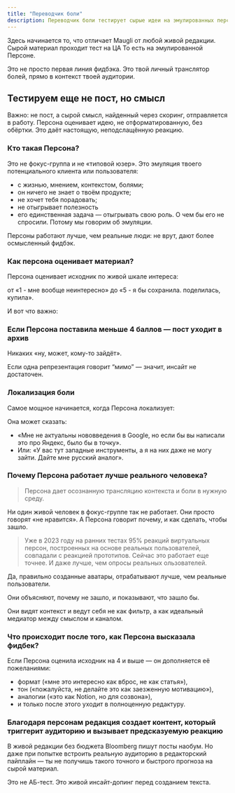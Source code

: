 ```yaml
---
title: "Переводчик боли"
description: Переводчик боли тестирует сырые идеи на эмулированных персонах, которые дают честный фидбэк, гарантируя, что только высокооцененные концепции, резонирующие с вашей аудиторией, переходят в производство
---
```

Здесь начинается то, что отличает Maugli от любой живой редакции. Сырой материал проходит тест на ЦА То есть  на эмулированной Персоне.

Это не просто первая линия фидбэка. Это твой личный транслятор болей, прямо в контекст твоей аудитории.

## **Тестируем еще не пост, но смысл**

Важно: не пост, а сырой смысл, найденный через скоринг, отправляется в работу. Персона оценивает идею, не отформатированную, без обёртки. Это даёт настоящую, неподслащённую реакцию.

### **Кто такая Персона?**

Это не фокус-группа и не «типовой юзер». Это эмуляция твоего  потенциального клиента или пользователя:

- с жизнью, мнением, контекстом, болями;
- он ничего не знает о твоём продукте;
- не хочет тебя порадовать;
- не отыгрывает полезность
- его единственная задача — отыгрывать свою роль. О чем бы его не спросили. Потому мы говорим об эмуляции.

Персоны работают лучше, чем реальные люди: не врут, дают более осмысленный фидбэк.

### Как персона оценивает материал?

Персона оценивает исходник по живой шкале интереса:

от «1 -  мне вообще неинтересно» до «5 - я бы сохранила. поделилась, купила».

И вот что важно:

### Если Персона поставила меньше 4 баллов — пост уходит в архив

Никаких «ну, может, кому-то зайдёт».

Если одна репрезентация говорит “мимо” — значит, инсайт не достаточен.

### **Локализация боли**

Самое мощное начинается, когда Персона локализует:

Она может сказать:

- «Мне не актуальны нововведения в Google, но если бы вы написали это про Яндекс, было бы в точку».
- Или: «У вас тут западные инструменты, а я на них даже не могу зайти. Дайте мне русский аналог».

### **Почему Персона работает лучше  реального человека?**

> Персона дает осознанную трансляцию контекста и боли в нужную среду.

Ни один живой человек в фокус-группе так не работает. Они просто говорят «не нравится». А Персона говорит почему, и как сделать, чтобы зашло.

> Уже в 2023 году на ранних тестах 95% реакций виртуальных персон, построенных на основе реальных пользователей, совпадали с реакцией прототипов. Сейчас это работает еще точнее. И даже лучше, чем опросы реальных ользователей.

Да, правильно созданные аватары, отрабатывают лучше, чем реальные пользователи.

Они объясняют, почему не зашло, и показывают, что зашло бы.

Они видят контекст и ведут себя не как фильтр, а как идеальный медиатор между смыслом и каналом.

### Что происходит после того, как Персона высказала фидбек?

Если Персона оценила исходник на 4 и выше — он дополняется её пожеланиями:

- формат («мне это интересно как вброс, не как статья»),
- тон («пожалуйста, не делайте это как заезженную мотивацию»),
- аналогии («это как Notion, но для созвона»),
- и только после этого уходит в полноценную редактуру.

### Благодаря персонам редакция создает контент, который триггерит аудиторию и вызывает предсказуемую реакцию

В живой редакции без бюджета Bloomberg пишут посты наобум. Но даже при попытке встроить реальную аудиторию в редакторский пайплайн — ты не получишь такого точного и быстрого прогноза на сырой материал.

Это не АБ-тест. Это живой инсайт-допинг перед созданием текста.
